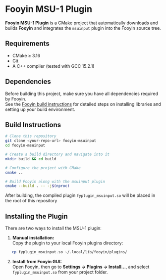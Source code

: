 # Fooyin MSU-1 Plugin

**Fooyin MSU-1 Plugin** is a CMake project that automatically downloads and builds **Fooyin** and integrates the `msuinput` plugin into the Fooyin source tree.

## Requirements

- CMake ≥ 3.16  
- Git  
- A C++ compiler (tested with GCC 15.2.1)  

## Dependencies

Before building this project, make sure you have all dependencies required by Fooyin.  
See the [Fooyin build instructions](https://github.com/fooyin/fooyin/blob/master/BUILD.md) for detailed steps on installing libraries and setting up your build environment.

## Build Instructions

```bash
# Clone this repository
git clone <your-repo-url> fooyin-msuinput
cd fooyin-msuinput

# Create a build directory and navigate into it
mkdir build && cd build

# Configure the project with CMake
cmake ..

# Build Fooyin along with the msuinput plugin
cmake --build . -- -j$(nproc)
```

After building, the compiled plugin `fyplugin_msuinput.so` will be placed in the root of this repository
## Installing the Plugin

There are two ways to install the MSU-1 plugin:

1. **Manual installation:**  
Copy the plugin to your local Fooyin plugins directory:
```bash
   cp fyplugin_msuinput.so ~/.local/lib/fooyin/plugins/
```

2. **Install from Fooyin GUI:**  
Open Fooyin, then go to **Settings → Plugins → Install...**, and select `fyplugin_msuinput.so` from your project folder.